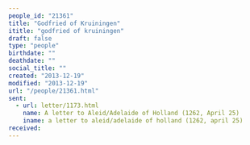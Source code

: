 ```yaml
---
people_id: "21361"
title: "Godfried of Kruiningen"
ititle: "godfried of kruiningen"
draft: false
type: "people"
birthdate: ""
deathdate: ""
social_title: ""
created: "2013-12-19"
modified: "2013-12-19"
url: "/people/21361.html"
sent:
  - url: letter/1173.html
    name: A letter to Aleid/Adelaide of Holland (1262, April 25)
    iname: a letter to aleid/adelaide of holland (1262, april 25)
received:
---
```

